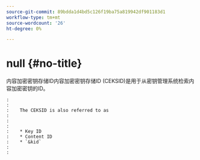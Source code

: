```yaml
---
source-git-commit: 89bdda1d4bd5c126f19ba75a819942df901183d1
workflow-type: tm+mt
source-wordcount: '26'
ht-degree: 0%

---
```



# null {#no-title}

内容加密密钥存储ID内容加密密钥存储ID (CEKSID)是用于从密钥管理系统检索内容加密密钥的ID。

```
:    
:    
:    The CEKSID is also referred to as
:    
:    
:    
:    * Key ID
:    * Content ID
:    * `&kid`
:    
:    
```
